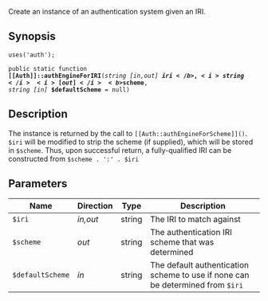 Create an instance of an authentication system given an IRI.

## Synopsis

<code>uses('auth');</code>

<code>public static function <b>[[Auth]]::authEngineForIRI</b>(<i>string</i> <i>[in,out]</i> <b>$iri</b>, <i>string</i> <i>[out]</i> <b>$scheme</b>, <i>string</i> <i>[in]</i> <b>$defaultScheme</b> = null)</code>

## Description

The instance is returned by the call to `[[Auth::authEngineForScheme]]()`.
`$iri` will be modified to strip the scheme (if supplied), which will
be stored in `$scheme`. Thus, upon successful return, a fully-qualified
IRI can be constructed from `$scheme . ':' . $iri`

## Parameters

<table>
  <thead>
    <tr>
      <th>Name</th>
      <th>Direction</th>
      <th>Type</th>
      <th>Description</th>
    </tr>
  </thead>
  <tbody>
    <tr>
      <td><code>$iri</code>
      <td><i>in,out</i></td>
      <td>string</td>
      <td>
The IRI to match against
      </td>
    </tr>
    <tr>
      <td><code>$scheme</code>
      <td><i>out</i></td>
      <td>string</td>
      <td>
The authentication IRI scheme that was
determined
      </td>
    </tr>
    <tr>
      <td><code>$defaultScheme</code>
      <td><i>in</i></td>
      <td>string</td>
      <td>
The default authentication scheme to
use if none can be determined from <code>$iri</code>
      </td>
    </tr>
  </tbody>
</table>

